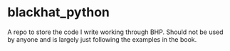 # blackhat_python
A repo to store the code I write working through BHP. Should not be used by anyone and is largely just following the examples in the book.
